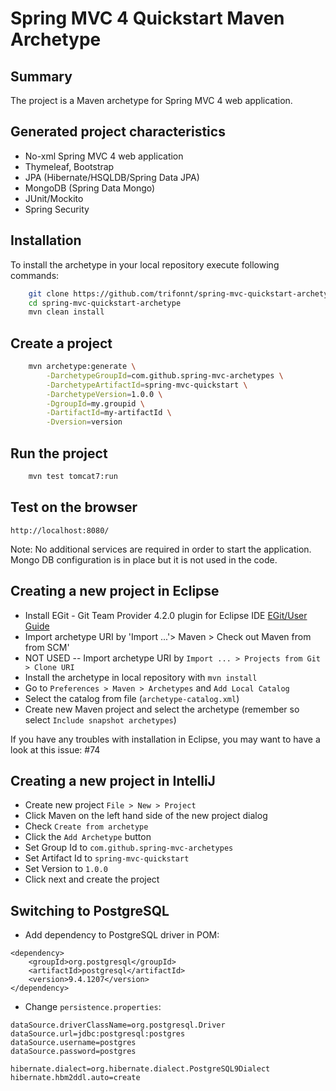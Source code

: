 Spring MVC 4 Quickstart Maven Archetype
=========================================

Summary
-------
The project is a Maven archetype for Spring MVC 4 web application.

Generated project characteristics
---------------------------------
* No-xml Spring MVC 4 web application
* Thymeleaf, Bootstrap
* JPA (Hibernate/HSQLDB/Spring Data JPA)
* MongoDB (Spring Data Mongo)
* JUnit/Mockito
* Spring Security

Installation
------------

To install the archetype in your local repository execute following commands:

```bash
    git clone https://github.com/trifonnt/spring-mvc-quickstart-archetype.git
    cd spring-mvc-quickstart-archetype
    mvn clean install
```

Create a project
----------------

```bash
    mvn archetype:generate \
        -DarchetypeGroupId=com.github.spring-mvc-archetypes \
        -DarchetypeArtifactId=spring-mvc-quickstart \
        -DarchetypeVersion=1.0.0 \
        -DgroupId=my.groupid \
        -DartifactId=my-artifactId \
        -Dversion=version
```

Run the project
----------------

```bash
	mvn test tomcat7:run
```

Test on the browser
-------------------

	http://localhost:8080/

Note: No additional services are required in order to start the application. Mongo DB configuration is in place but it is not used in the code.

Creating a new project in Eclipse
----------------------------------
* Install EGit - Git Team Provider 4.2.0 plugin for Eclipse IDE [EGit/User Guide](http://wiki.eclipse.org/EGit/User_Guide)
* Import archetype URI by 'Import ...'> Maven > Check out Maven from from SCM'
* NOT USED -- Import archetype URI by `Import ... > Projects from Git > Clone URI`
* Install the archetype in local repository with `mvn install`
* Go to `Preferences > Maven > Archetypes` and `Add Local Catalog`
* Select the catalog from file (`archetype-catalog.xml`) 
* Create new Maven project and select the archetype (remember so select `Include snapshot archetypes`)

If you have any troubles with installation in Eclipse, you may want to have a look at this issue: #74

Creating a new project in IntelliJ
----------------------------------

* Create new project `File > New > Project`
* Click Maven on the left hand side of the new project dialog
* Check `Create from archetype`
* Click the `Add Archetype` button
* Set Group Id to `com.github.spring-mvc-archetypes`
* Set Artifact Id to `spring-mvc-quickstart`
* Set Version to `1.0.0`
* Click next and create the project

Switching to PostgreSQL
-----------------------

* Add dependency to PostgreSQL driver in POM:

```
<dependency>
    <groupId>org.postgresql</groupId>
    <artifactId>postgresql</artifactId>
    <version>9.4.1207</version>
</dependency>
```

* Change `persistence.properties`:

```
dataSource.driverClassName=org.postgresql.Driver
dataSource.url=jdbc:postgresql:postgres
dataSource.username=postgres
dataSource.password=postgres

hibernate.dialect=org.hibernate.dialect.PostgreSQL9Dialect
hibernate.hbm2ddl.auto=create
```
